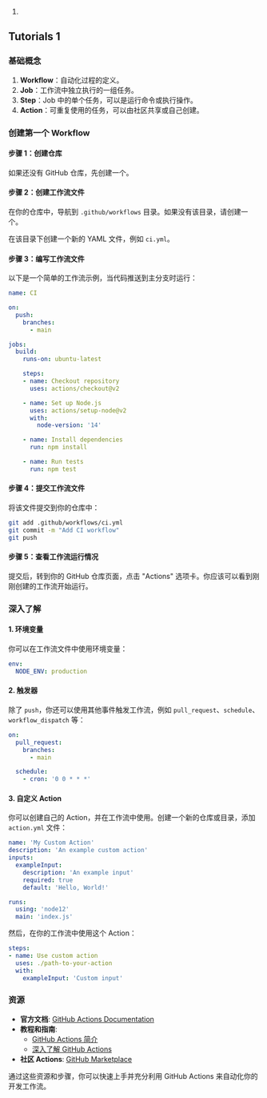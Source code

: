 1. 
## Tutorials 1

### 基础概念

1. **Workflow**：自动化过程的定义。
2. **Job**：工作流中独立执行的一组任务。
3. **Step**：Job 中的单个任务，可以是运行命令或执行操作。
4. **Action**：可重复使用的任务，可以由社区共享或自己创建。

### 创建第一个 Workflow

#### 步骤 1：创建仓库

如果还没有 GitHub 仓库，先创建一个。

#### 步骤 2：创建工作流文件

在你的仓库中，导航到 `.github/workflows` 目录。如果没有该目录，请创建一个。

在该目录下创建一个新的 YAML 文件，例如 `ci.yml`。

#### 步骤 3：编写工作流文件

以下是一个简单的工作流示例，当代码推送到主分支时运行：

```yaml
name: CI

on:
  push:
    branches:
      - main

jobs:
  build:
    runs-on: ubuntu-latest

    steps:
    - name: Checkout repository
      uses: actions/checkout@v2

    - name: Set up Node.js
      uses: actions/setup-node@v2
      with:
        node-version: '14'

    - name: Install dependencies
      run: npm install

    - name: Run tests
      run: npm test
```

#### 步骤 4：提交工作流文件

将该文件提交到你的仓库中：

```sh
git add .github/workflows/ci.yml
git commit -m "Add CI workflow"
git push
```

#### 步骤 5：查看工作流运行情况

提交后，转到你的 GitHub 仓库页面，点击 "Actions" 选项卡。你应该可以看到刚刚创建的工作流开始运行。

### 深入了解

#### 1. **环境变量**

你可以在工作流文件中使用环境变量：

```yaml
env:
  NODE_ENV: production
```

#### 2. **触发器**

除了 `push`，你还可以使用其他事件触发工作流，例如 `pull_request`、`schedule`、`workflow_dispatch` 等：

```yaml
on:
  pull_request:
    branches:
      - main

  schedule:
    - cron: '0 0 * * *'
```

#### 3. **自定义 Action**

你可以创建自己的 Action，并在工作流中使用。创建一个新的仓库或目录，添加 `action.yml` 文件：

```yaml
name: 'My Custom Action'
description: 'An example custom action'
inputs:
  exampleInput:
    description: 'An example input'
    required: true
    default: 'Hello, World!'

runs:
  using: 'node12'
  main: 'index.js'
```

然后，在你的工作流中使用这个 Action：

```yaml
steps:
- name: Use custom action
  uses: ./path-to-your-action
  with:
    exampleInput: 'Custom input'
```

### 资源

- **官方文档**: [GitHub Actions Documentation](https://docs.github.com/en/actions)
- **教程和指南**:
  - [GitHub Actions 简介](https://docs.github.com/cn/actions/learn-github-actions/introduction-to-github-actions)
  - [深入了解 GitHub Actions](https://docs.github.com/cn/actions/learn-github-actions/understanding-github-actions)
- **社区 Actions**: [GitHub Marketplace](https://github.com/marketplace?type=actions)

通过这些资源和步骤，你可以快速上手并充分利用 GitHub Actions 来自动化你的开发工作流。